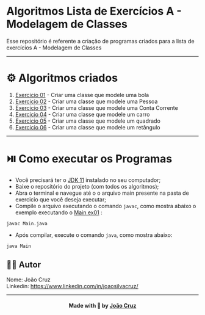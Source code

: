 # Algoritmos Lista de Exercícios A - Modelagem de Classes

Esse repositório é referente a criação de programas criados para a lista de exercícios A - Modelagem de Classes

---

# ⚙️ Algoritmos criados

1. [Exercicio 01](https://github.com/joaocruzzup/L5-A-modelagemClasses/tree/main/src/ex01) - Criar uma classe que modele uma bola
2. [Exercicio 02](https://github.com/joaocruzzup/L5-A-modelagemClasses/tree/main/src/ex02) - Criar uma classe que modele uma Pessoa
3. [Exercicio 03](https://github.com/joaocruzzup/L5-A-modelagemClasses/tree/main/src/ex03) - Criar uma classe que modele uma Conta Corrente
4. [Exercicio 04](https://github.com/joaocruzzup/L5-A-modelagemClasses/tree/main/src/ex04) - Criar uma classe que modele um carro
5. [Exercicio 05](https://github.com/joaocruzzup/L5-A-modelagemClasses/tree/main/src/ex05) - Criar uma classe que modele um quadrado
6. [Exercicio 06](https://github.com/joaocruzzup/L5-A-modelagemClasses/tree/main/src/ex06) - Criar uma classe que modele um retângulo

---

# ⏯️ Como executar os Programas

- Você precisará ter o [JDK 11](https://www.oracle.com/java/technologies/downloads/#java11) instalado no seu computador;
- Baixe o repositório do projeto (com todos os algoritmos);
- Abra o terminal e navegue até o o arquivo main presente na pasta de exercicio que você deseja executar;
- Compile o arquivo executando o comando `javac`, como mostra abaixo o exemplo executando o [Main ex01](https://github.com/joaocruzzup/L5-A-modelagemClasses/blob/main/src/ex01/Main.java) :
```
javac Main.java
```
- Após compilar, execute o comando `java`, como mostra abaixo:
```
java Main
```

## 👨‍💻 Autor

Nome: João Cruz<br>Linkedin: https://www.linkedin.com/in/joaosilvacruz/

---

<h4 align=center>Made with 💚 by <a href="https://github.com/joaocruzzup">João Cruz</a></h4>
